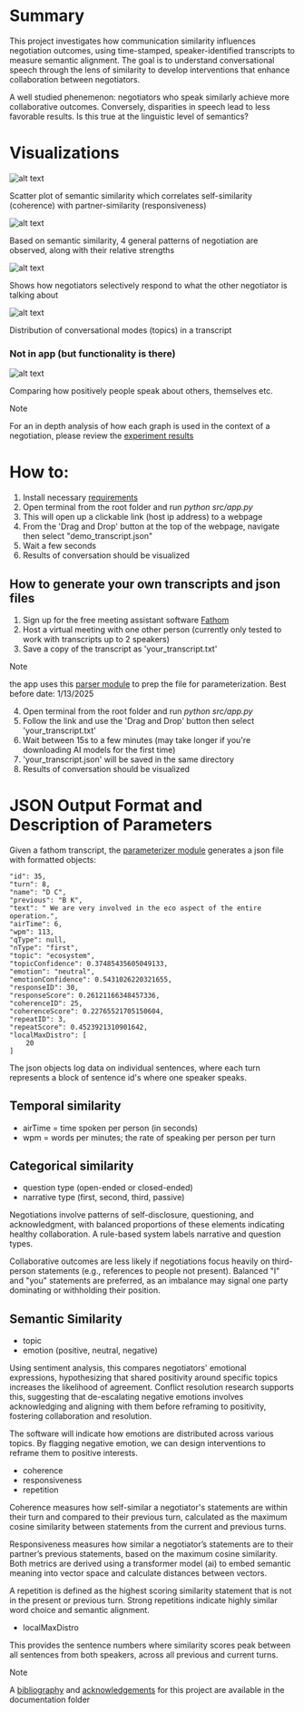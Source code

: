 
# Summary

This project investigates how communication similarity influences negotiation outcomes, using time-stamped, speaker-identified transcripts to measure semantic alignment. The goal is to understand conversational speech through the lens of similarity to develop interventions that enhance collaboration between negotiators.

A well studied phenemenon: negotiators who speak similarly achieve more collaborative outcomes. Conversely, disparities in speech lead to less favorable results. Is this true at the linguistic level of semantics?

# Visualizations

![alt text](https://github.com/mkstp/convo-analyzer/blob/main/res/response_coherence_scatter.png?raw=true)

Scatter plot of semantic similarity which correlates self-similarity (coherence) with partner-similarity (responsiveness)

![alt text](https://github.com/mkstp/convo-analyzer/blob/main/res/cluster_analysis.png?raw=true)

Based on semantic similarity, 4 general patterns of negotiation are observed, along with their relative strengths

![alt text](https://github.com/mkstp/convo-analyzer/blob/main/res/coh-res-rep.png?raw=true)

Shows how negotiators selectively respond to what the other negotiator is talking about

![alt text](https://github.com/mkstp/convo-analyzer/blob/main/res/repeat_scores.png?raw=true)

Distribution of conversational modes (topics) in a transcript

### Not in app (but functionality is there)

![alt text](https://github.com/mkstp/convo-analyzer/blob/main/res/emotionplot.png?raw=true)

Comparing how positively people speak about others, themselves etc.

> [!NOTE]
> For an in depth analysis of how each graph is used in the context of a negotiation, please review the [experiment results](/doc/negotiation_results.md)

# How to:

1. Install necessary [requirements](/doc/requirements.txt)
2. Open terminal from the root folder and run *python src/app.py* 
3. This will open up a clickable link (host ip address) to a webpage
4. From the 'Drag and Drop' button at the top of the webpage, navigate then select "demo_transcript.json"
5. Wait a few seconds
6. Results of conversation should be visualized

## How to generate your own transcripts and json files

1. Sign up for the free meeting assistant software [Fathom](https://fathom.video/home)
2. Host a virtual meeting with one other person (currently only tested to work with transcripts up to 2 speakers)
3. Save a copy of the transcript as 'your_transcript.txt'

> [!NOTE]
> the app uses this [parser module](/src/fathom_preprocessor.py) to prep the file for parameterization. Best before date: 1/13/2025

4. Open terminal from the root folder and run *python src/app.py* 
4. Follow the link and use the 'Drag and Drop' button then select 'your_transcript.txt'
5. Wait between 15s to a few minutes (may take longer if you're downloading AI models for the first time)
6. 'your_transcript.json' will be saved in the same directory
7. Results of conversation should be visualized

# JSON Output Format and Description of Parameters

Given a fathom transcript, the [parameterizer module](/src/parameterizer.py) generates a json file with formatted objects:

```
"id": 35,
"turn": 8,
"name": "D C",
"previous": "B K",
"text": " We are very involved in the eco aspect of the entire operation.",
"airTime": 6,
"wpm": 113,
"qType": null,
"nType": "first",
"topic": "ecosystem",
"topicConfidence": 0.37485435605049133,
"emotion": "neutral",
"emotionConfidence": 0.5431026220321655,
"responseID": 30,
"responseScore": 0.26121166348457336,
"coherenceID": 25,
"coherenceScore": 0.22765521705150604,
"repeatID": 3,
"repeatScore": 0.4523921310901642,
"localMaxDistro": [
    20
]
```

The json objects log data on individual sentences, where each turn represents a block of sentence id's where one speaker speaks. 

## Temporal similarity
 
- airTime = time spoken per person (in seconds)
- wpm = words per minutes; the rate of speaking per person per turn

## Categorical similarity

- question type (open-ended or closed-ended)
- narrative type (first, second, third, passive)

Negotiations involve patterns of self-disclosure, questioning, and acknowledgment, with balanced proportions of these elements indicating healthy collaboration. A rule-based system labels narrative and question types.

Collaborative outcomes are less likely if negotiations focus heavily on third-person statements (e.g., references to people not present). Balanced "I" and "you" statements are preferred, as an imbalance may signal one party dominating or withholding their position.

## Semantic Similarity

- topic
- emotion (positive, neutral, negative)

Using sentiment analysis, this compares negotiators' emotional expressions, hypothesizing that shared positivity around specific topics increases the likelihood of agreement. Conflict resolution research supports this, suggesting that de-escalating negative emotions involves acknowledging and aligning with them before reframing to positivity, fostering collaboration and resolution.

The software will indicate how emotions are distributed across various topics. By flagging negative emotion, we can design interventions to reframe them to positive interests. 

- coherence
- responsiveness
- repetition

Coherence measures how self-similar a negotiator's statements are within their turn and compared to their previous turn, calculated as the maximum cosine similarity between statements from the current and previous turns.

Responsiveness measures how similar a negotiator’s statements are to their partner’s previous statements, based on the maximum cosine similarity. Both metrics are derived using a transformer model (ai) to embed semantic meaning into vector space and calculate distances between vectors.

A repetition is defined as the highest scoring similarity statement that is not in the present or previous turn. Strong repetitions indicate highly similar word choice and semantic alignment.

- localMaxDistro

This provides the sentence numbers where similarity scores peak between all sentences from both speakers, across all previous and current turns.

> [!Note]
> A [bibliography](/doc/references.md) and [acknowledgements](/doc/acknowledgments.md) for this project are available in the documentation folder
